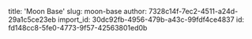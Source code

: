 title: 'Moon Base'
slug: moon-base
author: 7328c14f-7ec2-4511-a24d-29a1c5ce23eb
import_id: 30dc92fb-4956-479b-a43c-99fdf4ce4837
id: fd148cc8-5fe0-4773-9f57-42563801ed0b
